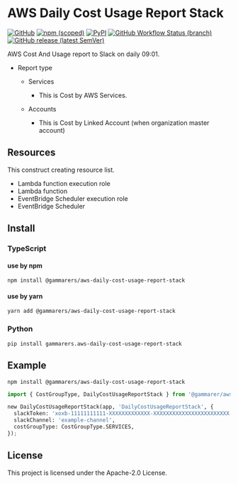 # AWS Daily Cost Usage Report Stack

[![GitHub](https://img.shields.io/github/license/gammarers/aws-daily-cost-usage-report-stack?style=flat-square)](https://github.com/gammarers/aws-daily-cost-usage-report-stack/blob/main/LICENSE)
[![npm (scoped)](https://img.shields.io/npm/v/@gammarers/aws-daily-cost-usage-report-stack?style=flat-square)](https://www.npmjs.com/package/@gammarers/aws-daily-cost-usage-report-stack)
[![PyPI](https://img.shields.io/pypi/v/gammarers.aws-daily-cost-usage-report-stack?style=flat-square)](https://pypi.org/project/gammarers.aws-daily-cost-usage-report-stack/)
[![GitHub Workflow Status (branch)](https://img.shields.io/github/actions/workflow/status/gammarers/aws-daily-cost-usage-report-stack/release.yml?branch=main&label=release&style=flat-square)](https://github.com/gammarers/aws-daily-cost-usage-report-stack/actions/workflows/release.yml)
[![GitHub release (latest SemVer)](https://img.shields.io/github/v/release/gammarers/aws-daily-cost-usage-report-stack?sort=semver&style=flat-square)](https://github.com/gammarers/aws-daily-cost-usage-report-stack/releases)

AWS Cost And Usage report to Slack on daily 09:01.

* Report type

  * Services

    * This is Cost by AWS Services.
  * Accounts

    * This is Cost by Linked Account (when organization master account)

## Resources

This construct creating resource list.

* Lambda function execution role
* Lambda function
* EventBridge Scheduler execution role
* EventBridge Scheduler

## Install

### TypeScript

#### use by npm

```shell
npm install @gammarers/aws-daily-cost-usage-report-stack
```

#### use by yarn

```shell
yarn add @gammarers/aws-daily-cost-usage-report-stack
```

### Python

```shell
pip install gammarers.aws-daily-cost-usage-report-stack
```

## Example

```shell
npm install @gammarers/aws-daily-cost-usage-report-stack
```

```python
import { CostGroupType, DailyCostUsageReportStack } from '@gammarer/aws-daily-cost-usage-report-stack';

new DailyCostUsageReportStack(app, 'DailyCostUsageReportStack', {
  slackToken: 'xoxb-11111111111-XXXXXXXXXXXXX-XXXXXXXXXXXXXXXXXXXXXXXX',
  slackChannel: 'example-channel',
  costGroupType: CostGroupType.SERVICES,
});
```

## License

This project is licensed under the Apache-2.0 License.
